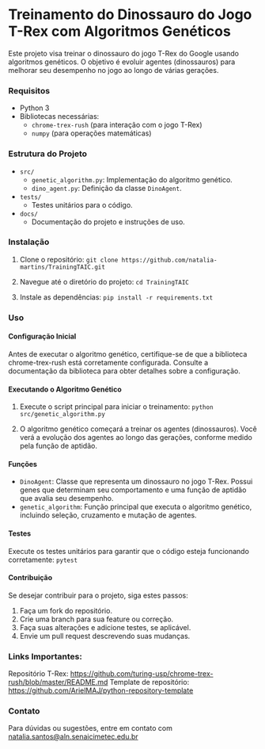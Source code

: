 # Treinamento do Dinossauro do Jogo T-Rex com Algoritmos Genéticos
Este projeto visa treinar o dinossauro do jogo T-Rex do Google usando algoritmos genéticos. O objetivo é evoluir agentes (dinossauros) para melhorar seu desempenho no jogo ao longo de várias gerações.

### Requisitos
- Python 3
- Bibliotecas necessárias:
    - ``` chrome-trex-rush ``` (para interação com o jogo T-Rex)
    - ``` numpy ``` (para operações matemáticas)

### Estrutura do Projeto
- ``` src/ ```
    - ``` genetic_algorithm.py ```: Implementação do algoritmo genético.
    - ``` dino_agent.py ```: Definição da classe ``` DinoAgent ```.
- ``` tests/ ```
    - Testes unitários para o código.
- ``` docs/ ```
    - Documentação do projeto e instruções de uso.

### Instalação
1. Clone o repositório:
``` git clone https://github.com/natalia-martins/TrainingTAIC.git ```

2. Navegue até o diretório do projeto:
``` cd TrainingTAIC ```

3. Instale as dependências:
``` pip install -r requirements.txt ```

### Uso
#### Configuração Inicial
Antes de executar o algoritmo genético, certifique-se de que a biblioteca chrome-trex-rush está corretamente configurada. Consulte a documentação da biblioteca para obter detalhes sobre a configuração.

#### Executando o Algoritmo Genético
1. Execute o script principal para iniciar o treinamento:
``` python src/genetic_algorithm.py ```

2. O algoritmo genético começará a treinar os agentes (dinossauros). Você verá a evolução dos agentes ao longo das gerações, conforme medido pela função de aptidão.

#### Funções
- ``` DinoAgent ```: Classe que representa um dinossauro no jogo T-Rex. Possui genes que determinam seu comportamento e uma função de aptidão que avalia seu desempenho.
- ``` genetic_algorithm ```: Função principal que executa o algoritmo genético, incluindo seleção, cruzamento e mutação de agentes.

#### Testes
Execute os testes unitários para garantir que o código esteja funcionando corretamente:
``` pytest ```

#### Contribuição
Se desejar contribuir para o projeto, siga estes passos:
1. Faça um fork do repositório.
2. Crie uma branch para sua feature ou correção.
3. Faça suas alterações e adicione testes, se aplicável.
4. Envie um pull request descrevendo suas mudanças.

### Links Importantes:
Repositório T-Rex: https://github.com/turing-usp/chrome-trex-rush/blob/master/README.md
Template de repositório: https://github.com/ArielMAJ/python-repository-template

### Contato
Para dúvidas ou sugestões, entre em contato com natalia.santos@aln.senaicimetec.edu.br
